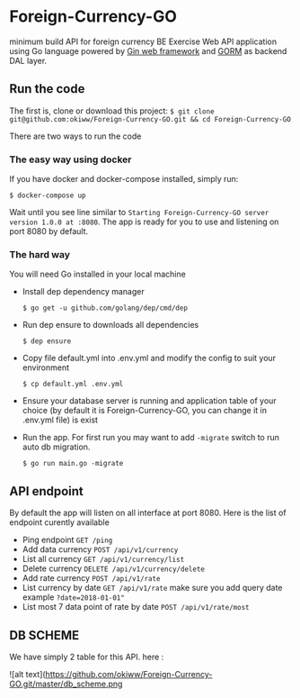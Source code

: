 # Foreign-Currency-GO
minimum build API for foreign currency BE Exercise Web API application using Go language powered by [Gin web framework](https://github.com/gin-gonic/gin) and [GORM](https://github.com/jinzhu/gorm) as backend DAL layer.

## Run the code

The first is, clone or download this project:
`$ git clone git@github.com:okiww/Foreign-Currency-GO.git && cd Foreign-Currency-GO`

There are two ways to run the code
### The easy way using docker

If you have docker and docker-compose installed, simply run:

`$ docker-compose up`

Wait until you see line similar to `Starting Foreign-Currency-GO server version 1.0.0 at :8080`. The app is ready for you to use and listening on port 8080 by default.

### The hard way

You will need Go installed in your local machine

* Install dep dependency manager

  `$ go get -u github.com/golang/dep/cmd/dep`

* Run dep ensure to downloads all dependencies

  `$ dep ensure`

* Copy file default.yml into .env.yml and modify the config to suit your environment

  `$ cp default.yml .env.yml`

* Ensure your database server is running and application table of your choice (by default it is Foreign-Currency-GO, you can change it in .env.yml file) is exist

* Run the app. For first run you may want to add `-migrate` switch to run auto db migration.

  `$ go run main.go -migrate`

## API endpoint

By default the app will listen on all interface at port 8080. Here is the list of endpoint curently available

* Ping endpoint `GET /ping`
* Add data currency `POST /api/v1/currency`
* List all currency `GET /api/v1/currency/list`
* Delete currency  `DELETE /api/v1/currency/delete`
* Add rate currency `POST /api/v1/rate`
* List currency by date `GET /api/v1/rate` make sure you add query date example `?date=2018-01-01"`
* List most 7 data point of rate by date `POST /api/v1/rate/most`

## DB SCHEME

We have simply 2 table for this API. here :

![alt text](https://github.com/okiww/Foreign-Currency-GO.git/master/db_scheme.png